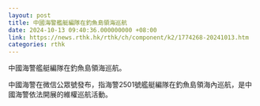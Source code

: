 ```yaml
---
layout: post
title: 中國海警艦艇編隊在釣魚島領海巡航
date: 2024-10-13 09:40:36.000000000 +08:00
link: https://news.rthk.hk/rthk/ch/component/k2/1774268-20241013.htm
categories: rthk
---
```


中國海警艦艇編隊在釣魚島領海巡航。

中國海警在微信公眾號發布，指海警2501號艦艇編隊在釣魚島領海內巡航，是中國海警依法開展的維權巡航活動。
